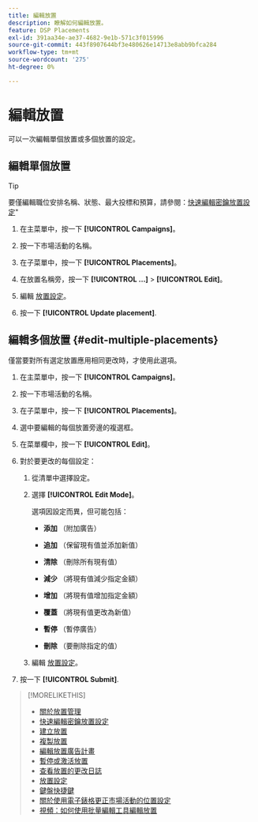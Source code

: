 ```yaml
---
title: 編輯放置
description: 瞭解如何編輯放置。
feature: DSP Placements
exl-id: 391aa34e-ae37-4682-9e1b-571c3f015996
source-git-commit: 443f8907644bf3e480626e14713e8abb9bfca284
workflow-type: tm+mt
source-wordcount: '275'
ht-degree: 0%

---
```


# 編輯放置

可以一次編輯單個放置或多個放置的設定。

<!-- Some placements don't have this option. Clarify which placement types aren't eligible -- is it PG placements, or all placements using private inventory? And anything else? -->

## 編輯單個放置

>[!TIP]
>
> 要僅編輯職位安排名稱、狀態、最大投標和預算，請參閱：[快速編輯密鑰放置設定](/help/dsp/campaign-management/placements/placement-quick-edit.md)&quot;

1. 在主菜單中，按一下 **[!UICONTROL Campaigns]**。

1. 按一下市場活動的名稱。

1. 在子菜單中，按一下 **[!UICONTROL Placements]**。

1. 在放置名稱旁，按一下  **[!UICONTROL ...]** > **[!UICONTROL Edit]**。

1. 編輯 [放置設定](placement-settings.md)。

1. 按一下 **[!UICONTROL Update placement]**.

## 編輯多個放置 {#edit-multiple-placements}

僅當要對所有選定放置應用相同更改時，才使用此選項。

1. 在主菜單中，按一下 **[!UICONTROL Campaigns]**。

1. 按一下市場活動的名稱。

1. 在子菜單中，按一下 **[!UICONTROL Placements]**。

1. 選中要編輯的每個放置旁邊的複選框。

1. 在菜單欄中，按一下 **[!UICONTROL Edit]**。

1. 對於要更改的每個設定：

   1. 從清單中選擇設定。

   1. 選擇 **[!UICONTROL Edit Mode]**。

      選項因設定而異，但可能包括：

      * **添加** （附加廣告）

      * **追加** （保留現有值並添加新值）

      * **清除** （刪除所有現有值）

      * **減少** （將現有值減少指定金額）

      * **增加** （將現有值增加指定金額）

      * **覆蓋** （將現有值更改為新值）

      * **暫停** （暫停廣告）

      * **刪除** （要刪除指定的值）
   1. 編輯 [放置設定](placement-settings.md)。


1. 按一下 **[!UICONTROL Submit]**.

>[!MORELIKETHIS]
>
>* [關於放置管理](placement-about.md)
>* [快速編輯密鑰放置設定](placement-quick-edit.md)
>* [建立放置](placement-create.md)
>* [複製放置](placement-duplicate.md)
>* [編輯放置廣告計畫](placement-edit-ad-schedule.md)
>* [暫停或激活放置](placement-pause-activate.md)
>* [查看放置的更改日誌](placement-change-log.md)
>* [放置設定](placement-settings.md)
>* [鍵盤快捷鍵](/help/dsp/campaign-management/reports/keyboard-shortcuts.md)
>* [關於使用電子錶格更正市場活動的位置設定](/help/dsp/campaign-management/qa/qa-about.md)
>* [視頻：如何使用批量編輯工具編輯放置](https://experienceleague.adobe.com/docs/advertising-learn/tutorials/dsp/bulk-edit-placement-tools.html)

